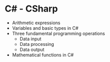 # C# - CSharp

- Arithmetic expressions
- Variables and basic types in C#
- Three fundamental programming operations
    - Data input
    - Data processing
    - Data output
- Mathematical functions in C#

